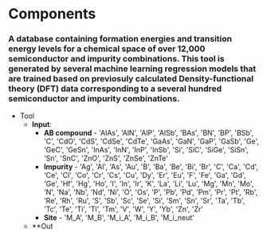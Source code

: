 # Components
### A database containing formation energies and transition energy levels for a chemical space of over 12,000 semiconductor and impurity combinations.  This tool is generated by several machine learning regression models that are trained based on previosuly calculated Density-functional theory (DFT) data corresponding to a several hundred semiconductor and impurity combinations.

* Tool
  * **Input**:
    * **AB compound** - 'AlAs', 'AlN', 'AlP', 'AlSb', 'BAs', 'BN', 'BP', 'BSb', 'C', 'CdO', 'CdS', 'CdSe', 'CdTe', 'GaAs', 'GaN', 'GaP', 'GaSb', 'Ge', 'GeC', 'GeSn', 'InAs', 'InN', 'InP', 'InSb', 'Si', 'SiC', 'SiGe', 'SiSn', 'Sn', 'SnC', 'ZnO', 'ZnS', 'ZnSe', 'ZnTe'
    * **Impurity** - 'Ag', 'Al', 'As', 'Au', 'B', 'Ba', 'Be', 'Bi', 'Br', 'C', 'Ca', 'Cd', 'Ce', 'Cl', 'Co', 'Cr', 'Cs', 'Cu', 'Dy', 'Er', 'Eu', 'F', 'Fe', 'Ga', 'Gd', 'Ge', 'Hf', 'Hg', 'Ho', 'I', 'In', 'Ir', 'K', 'La', 'Li', 'Lu', 'Mg', 'Mn', 'Mo', 'N', 'Na', 'Nb', 'Nd', 'Ni', 'O', 'Os', 'P', 'Pb', 'Pd', 'Pm', 'Pr', 'Pt', 'Rb', 'Re', 'Rh', 'Ru', 'S', 'Sb', 'Sc', 'Se', 'Si', 'Sm', 'Sn', 'Sr', 'Ta', 'Tb', 'Tc', 'Te', 'Ti', 'Tl', 'Tm', 'V', 'W', 'Y', 'Yb', 'Zn', 'Zr'
    * **Site** - 'M_A', 'M_B', 'M_i_A', 'M_i_B', 'M_i_neut'
  *  **Out
